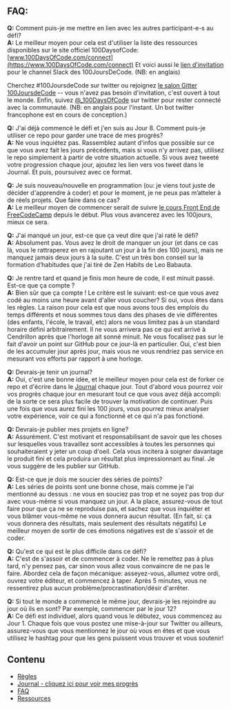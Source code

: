 ## FAQ:

**Q:** Comment puis-je me mettre en lien avec les autres participant-e-s au défi?  
**A:** Le meilleur moyen pour cela est d'utiliser la liste des ressources disponibles sur le site officiel 100DaysofCode: [www.100DaysOfCode.com/connect](https://www.100DaysOfCode.com/connect) 
Et voici aussi le [lien d'invitation](https://join.slack.com/t/100xcode/shared_invite/enQtMzA2NzUyODY4MTgyLWM2NzMzYzBmZTcwOTk0MzM2YTI5OWQzM2M3ZTVjZTUyMTE0NDk3ZjdiZmExNGU5Mjg3ODgzZTQxODI3YTNjZjA) pour le channel Slack des 100JoursDeCode. (NB: en anglais)

Cherchez #100JoursdeCode sur twitter ou rejoignez [le salon Gitter 100JoursdeCode](https://gitter.im/Kallaway/100DaysOfCode) -- vous n'avez pas besoin d'invitation, c'est ouvert à tout le monde. Enfin, suivez [@_100DaysOfCode](https://twitter.com/_100DaysOfCode) sur twitter pour rester connecté avec la communauté. (NB: en anglais pour l'instant. Un bot twitter francophone est en cours de conception.) 

**Q:** J'ai déjà commencé le défi et j'en suis au Jour 8. Comment puis-je utiliser ce repo pour garder une trace de mes progrès?  
**A:** Ne vous inquiétez pas. Rassemblez autant d'infos que possible sur ce que vous avez fait les jours précédents, mais si vous n'y arrivez pas, utilisez le repo simplement à partir de votre situation actuelle. Si vous avez tweeté votre progression chaque jour, ajoutez les lien vers vos tweet dans le Journal. Et puis, poursuivez avec ce format.

**Q:** Je suis nouveau/nouvelle en programmation (ou: je viens tout juste de décider d'apprendre à coder) et pour le moment, je ne peux pas m’atteler à de réels projets. Que faire dans ce cas?  
**A:** Le meilleur moyen de commencer serait de suivre [le cours Front End de FreeCodeCamp](https://www.freecodecamp.com/) depuis le début. Plus vous avancerez avec les 100jours, mieux ce sera.

**Q:** J'ai manqué un jour, est-ce que ça veut dire que j'ai raté le défi?  
**A:** Absolument pas. Vous avez le droit de manquer un jour (et dans ce cas là, vous le rattraperez en en rajoutant un jour à la fin des 100 jours), mais ne manquez jamais deux jours à la suite. C'est un très bon conseil sur la formation d’habitudes que j'ai tiré de Zen Habits de Leo Babauta.

**Q:** Je rentre tard et quand je finis mon heure de code, il est minuit passé. Est-ce que ça compte ?  
**A:** Bien sûr que ça compte ! Le critère est le suivant: est-ce que vous avez codé au moins une heure avant d'aller vous coucher? Si oui, vous êtes dans les règles.
La raison pour cela est que nous avons tous des emplois du temps différents et nous sommes tous dans des phases de vie différentes (des enfants, l'école, le travail, etc) alors ne vous limitez pas à un standard horaire défini arbitrairement. Il ne vous arrivera pas ce qui est arrivé à Cendrillon après que l'horloge ait sonné minuit.
Ne vous focalisez pas sur le fait d'avoir un point sur GitHub pour ce jour-là en particulier. Oui, c'est bien de les accumuler jour après jour, mais vous ne vous rendriez pas service en mesurant vos efforts par rapport à une horloge.

**Q:** Devrais-je tenir un journal?  
**A:** Oui, c'est une bonne idée, et le meilleur moyen pour cela est de forker ce repo et d'écrire dans le [Journal](log.md) chaque jour. Tout d'abord vous pourrez voir vos progrès chaque jour en mesurant tout ce que vous avez déjà accompli: de la sorte ce sera plus facile de trouver la motivation de continuer. Puis une fois que vous aurez fini les 100 jours, vous pourrez mieux analyser votre expérience, voir ce qui a fonctionné et ce qui n'a pas fonctioné.

**Q:** Devrais-je publier mes projets en ligne?  
**A:** Assurément. C'est motivant et responsabilisant de savoir que les choses sur lesquelles vous travaillez sont accessibles à toutes les personnes qui souhaiteraient y jeter un coup d'oeil. Cela vous incitera à soigner davantage le produit fini et cela produira un résultat plus impressionnant au final. Je vous suggère de les publier sur GitHub.

**Q:** Est-ce que je dois me soucier des séries de points?  
**A:** Les séries de points sont une bonne chose, mais comme je l'ai mentionné au dessus : ne vous en souciez pas trop et ne soyez pas trop dur avec vous-même si vous manquez un jour. A la place, assurez-vous de tout faire pour que ça ne se reproduise pas, et sachez que vous inquiéter et vous blâmer vous-même ne vous donnera aucun résultat. (En fait, si: ça vous donnera des résultats, mais seulement des résultats négatifs) Le meilleur moyen de sortir de ces émotions négatives est de s'assoir et de coder.

**Q:** Qu'est ce qui est le plus difficile dans ce défi?  
**A:** C'est de s'assoir et de commencer à coder. Ne le remettez pas à plus tard, n'y pensez pas, car sinon vous allez vous convaincre de ne pas le faire. Abordez cela de façon mécanique: asseyez-vous, allumez votre ordi, ouvrez votre éditeur, et commencez à taper. Après 5 minutes, vous ne ressentirez plus aucun problème/procrastination/désir d'arrêter.

**Q:** Si tout le monde a commencé le même jour, devrais-je les rejoindre au jour où ils en sont? Par exemple, commencer par le jour 12?  
**A:** Ce défi est individuel, alors quand vous le débutez, vous commencez au Jour 1. Chaque fois que vous postez une mise-à-jour sur Twitter ou ailleurs, assurez-vous que vous mentionnez le jour où vous en êtes et que vous utilisez le hashtag pour que les gens puissent vous trouver et vous soutenir!

## Contenu
* [Règles](regles.md)
* [Journal - cliquez ici pour voir mes progrès](log.md)
* [FAQ](FAQ-fr.md)
* [Ressources](resources-fr.md) 
